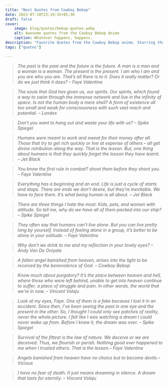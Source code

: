 ```yaml
---
title: "Best Quotes from Cowboy Bebop"
date: 2023-07-10T23:19:35+05:30
draft: false
cover: 
    image: blog/quotes/bebop-quotes.webp
    alt: Awesome quotes from the Cowboy Bebop Anime
    caption: Whatever happens, happens.
description: "Favorite Quotes from the Cowboy Bebop anime. Starring the great Spike Spiegel, the suave Jet Black, and the charming Faye Valentine."
tags: ["quotes"] 

---
```



>*The past is the past and the future is the future. A man is a man and a woman is a woman. The present is the present. I am who I am and you are who you are. That’s all there is to it. Does it really matter? Or do we just think it does? – Faye Valentine*

>*The souls that God has given us, our spirits. Our spirits, which found a way to swim through the immense network and live in the infinity of space. Is not the human body a mere shell? A form of existence all too small and weak for consciousness with such vast reach and potential. – Londes*

>*Don’t you want to hang out and waste your life with us? – Spike Spiegel*

>*Humans were meant to work and sweat for their money after all. Those that try to get rich quickly or live at expense of others – all get divine retribution along the way. That is the lesson. But, one thing about humans is that they quickly forget the lesson they have learnt. – Jet Black*

>*You know the first rule in combat? shoot them before they shoot you. – Faye Valentine*

>*Everything has a beginning and an end. Life is just a cycle of starts and stops. There are ends we don’t desire, but they’re inevitable. We have to face them. It’s what being human is all about. – Jet Black*

>*There are three things I hate the most: Kids, pets, and women with attitude. So tell me, why do we have all of them packed into our ship? – Spike Spiegel*

>*They often say that humans can’t live alone. But you can live pretty long by yourself. Instead of feeling alone in a group, it’s better to be alone in your solitude. – Faye Valentine*

>*Why don’t we drink to me and my reflection in your lovely eyes? – Andy Von De Oniyate*

>*A fallen angel banished from heaven, arises into the light to be received by the benevolence of God. – Cowboy Bebop*

>*Know much about purgatory? It’s the place between heaven and hell, where those who were left behind, unable to get into heaven continue to suffer, a place of struggle and pain. In other words, the world that we’re in now. – Vincent Volaju*

>*Look at my eyes, Faye. One of them is a fake because I lost it in an accident. Since then, I’ve been seeing the past in one eye and the present in the other. So, I thought I could only see patches of reality, never the whole picture. I felt like I was watching a dream I could never wake up from. Before I knew it, the dream was over. – Spike Spiegel*

>*Survival of the fittest is the law of nature. We deceive or we are deceived. Thus, we flourish or perish. Nothing good ever happened to me when I trusted others. That is the lesson.– Faye Valentine*

>*Angels banished from heaven have no choice but to become devils.– Vicious*

>*I have no fear of death. It just means dreaming in silence. A dream that lasts for eternity. – Vincent Volaju*
